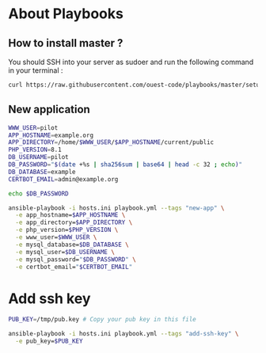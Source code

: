 # About Playbooks

## How to install master ?

You should SSH into your server as sudoer and run the following command in your terminal :

```bash
curl https://raw.githubusercontent.com/ouest-code/playbooks/master/setup.sh | sudo bash
```

## New application

```bash
WWW_USER=pilot
APP_HOSTNAME=example.org
APP_DIRECTORY=/home/$WWW_USER/$APP_HOSTNAME/current/public
PHP_VERSION=8.1
DB_USERNAME=pilot
DB_PASSWORD="$(date +%s | sha256sum | base64 | head -c 32 ; echo)"
DB_DATABASE=example
CERTBOT_EMAIL=admin@example.org

echo $DB_PASSWORD

ansible-playbook -i hosts.ini playbook.yml --tags "new-app" \
  -e app_hostname=$APP_HOSTNAME \
  -e app_directory=$APP_DIRECTORY \
  -e php_version=$PHP_VERSION \
  -e www_user=$WWW_USER \
  -e mysql_database=$DB_DATABASE \
  -e mysql_user=$DB_USERNAME \
  -e mysql_password="$DB_PASSWORD" \
  -e certbot_email="$CERTBOT_EMAIL"
```

# Add ssh key

```bash
PUB_KEY=/tmp/pub.key # Copy your pub key in this file

ansible-playbook -i hosts.ini playbook.yml --tags "add-ssh-key" \
  -e pub_key=$PUB_KEY
```

